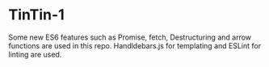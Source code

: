 # TinTin-1

Some new ES6 features such as Promise, fetch, Destructuring and arrow functions are used in this repo.
Handldebars.js for templating and ESLint for linting are used.

